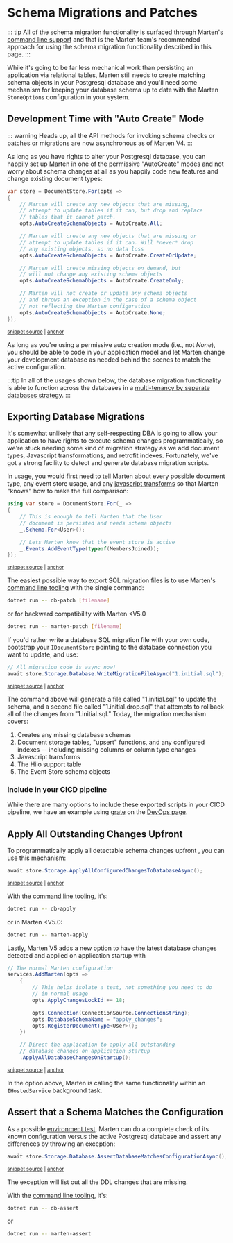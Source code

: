 # Schema Migrations and Patches

::: tip
All of the schema migration functionality is surfaced through Marten's [command line support](/configuration/cli) and that is the Marten team's
recommended approach for using the schema migration functionality described in this page.
:::

While it's going to be far less mechanical work than persisting an application via relational tables, Marten still needs to create
matching schema objects in your Postgresql database and you'll need some mechanism for keeping your database schema up to date
with the Marten `StoreOptions` configuration in your system.

## Development Time with "Auto Create" Mode

::: warning
Heads up, all the API methods for invoking schema checks or patches or migrations are now asynchronous as of Marten V4.
:::

As long as you have rights to alter your Postgresql database, you can happily set up Marten in one of the permissive "AutoCreate"
modes and not worry about schema changes at all as you happily code new features and change existing document types:

<!-- snippet: sample_AutoCreateSchemaObjects -->
<a id='snippet-sample_autocreateschemaobjects'></a>
```cs
var store = DocumentStore.For(opts =>
{
    // Marten will create any new objects that are missing,
    // attempt to update tables if it can, but drop and replace
    // tables that it cannot patch.
    opts.AutoCreateSchemaObjects = AutoCreate.All;

    // Marten will create any new objects that are missing or
    // attempt to update tables if it can. Will *never* drop
    // any existing objects, so no data loss
    opts.AutoCreateSchemaObjects = AutoCreate.CreateOrUpdate;

    // Marten will create missing objects on demand, but
    // will not change any existing schema objects
    opts.AutoCreateSchemaObjects = AutoCreate.CreateOnly;

    // Marten will not create or update any schema objects
    // and throws an exception in the case of a schema object
    // not reflecting the Marten configuration
    opts.AutoCreateSchemaObjects = AutoCreate.None;
});
```
<sup><a href='https://github.com/JasperFx/marten/blob/master/src/CoreTests/StoreOptionsTests.cs#L47-L73' title='Snippet source file'>snippet source</a> | <a href='#snippet-sample_autocreateschemaobjects' title='Start of snippet'>anchor</a></sup>
<!-- endSnippet -->

As long as you're using a permissive auto creation mode (i.e., not _None_), you should be able to code in your application model
and let Marten change your development database as needed behind the scenes to match the active configuration.

:::tip
In all of the usages shown below, the database migration functionality is able to function across the databases in a
[multi-tenancy by separate databases strategy](/configuration/multitenancy).
:::

## Exporting Database Migrations

It's somewhat unlikely that any self-respecting DBA is going to allow your application to have rights to execute schema changes programmatically,
so we're stuck needing some kind of migration strategy as we add document types, Javascript transformations, and retrofit indexes. Fortunately, we've got
a strong facility to detect and generate database migration scripts.

In usage, you would first need to tell Marten about every possible document type, any event store usage, and any
[javascript transforms](/documents/plv8) so that Marten
"knows" how to make the full comparison:

<!-- snippet: sample_configure-document-types-upfront -->
<a id='snippet-sample_configure-document-types-upfront'></a>
```cs
using var store = DocumentStore.For(_ =>
{
    // This is enough to tell Marten that the User
    // document is persisted and needs schema objects
    _.Schema.For<User>();

    // Lets Marten know that the event store is active
    _.Events.AddEventType(typeof(MembersJoined));
});
```
<sup><a href='https://github.com/JasperFx/marten/blob/master/src/EventSourcingTests/Examples/MigrationSamples.cs#L11-L21' title='Snippet source file'>snippet source</a> | <a href='#snippet-sample_configure-document-types-upfront' title='Start of snippet'>anchor</a></sup>
<!-- endSnippet -->

The easiest possible way to export SQL migration files is to use Marten's [command line tooling](/configuration/cli) with the single command:

```bash
dotnet run -- db-patch [filename]
```

or for backward compatibility with Marten <V5.0

```bash
dotnet run -- marten-patch [filename]
```

If you'd rather write a database SQL migration file with your own code, bootstrap your `IDocumentStore` pointing to the database connection you
want to update, and use:

<!-- snippet: sample_WritePatch -->
<a id='snippet-sample_writepatch'></a>
```cs
// All migration code is async now!
await store.Storage.Database.WriteMigrationFileAsync("1.initial.sql");
```
<sup><a href='https://github.com/JasperFx/marten/blob/master/src/Marten.Testing/Examples/MigrationSamples.cs#L19-L23' title='Snippet source file'>snippet source</a> | <a href='#snippet-sample_writepatch' title='Start of snippet'>anchor</a></sup>
<!-- endSnippet -->

The command above will generate a file called "1.initial.sql" to update the schema, and a second file called
"1.initial.drop.sql" that attempts to rollback all of the changes from "1.initial.sql." Today, the migration
mechanism covers:

1. Creates any missing database schemas
1. Document storage tables, "upsert" functions, and any configured indexes -- including missing columns or column type changes
1. Javascript transforms
1. The Hilo support table
1. The Event Store schema objects

### Include in your CICD pipeline

While there are many options to include these exported scripts in your CICD pipeline, we have an example using [grate](https://erikbra.github.io/grate/) on the [DevOps page](/devops/devops).

## Apply All Outstanding Changes Upfront

To programmatically apply all detectable schema changes upfront , you can use this mechanism:

<!-- snippet: sample_ApplyAllConfiguredChangesToDatabase -->
<a id='snippet-sample_applyallconfiguredchangestodatabase'></a>
```cs
await store.Storage.ApplyAllConfiguredChangesToDatabaseAsync();
```
<sup><a href='https://github.com/JasperFx/marten/blob/master/src/Marten.Testing/Examples/MigrationSamples.cs#L25-L27' title='Snippet source file'>snippet source</a> | <a href='#snippet-sample_applyallconfiguredchangestodatabase' title='Start of snippet'>anchor</a></sup>
<!-- endSnippet -->

With the [command line tooling](/configuration/cli), it's:

```bash
dotnet run -- db-apply
```

or in Marten <V5.0:

```bash
dotnet run -- marten-apply
```

Lastly, Marten V5 adds a new option to have the latest database changes detected and applied on application startup with

<!-- snippet: sample_using_ApplyAllDatabaseChangesOnStartup -->
<a id='snippet-sample_using_applyalldatabasechangesonstartup'></a>
```cs
// The normal Marten configuration
services.AddMarten(opts =>
    {
        // This helps isolate a test, not something you need to do
        // in normal usage
        opts.ApplyChangesLockId += 18;

        opts.Connection(ConnectionSource.ConnectionString);
        opts.DatabaseSchemaName = "apply_changes";
        opts.RegisterDocumentType<User>();
    })

    // Direct the application to apply all outstanding
    // database changes on application startup
    .ApplyAllDatabaseChangesOnStartup();
```
<sup><a href='https://github.com/JasperFx/marten/blob/master/src/CoreTests/MartenServiceCollectionExtensionsTests.cs#L151-L169' title='Snippet source file'>snippet source</a> | <a href='#snippet-sample_using_applyalldatabasechangesonstartup' title='Start of snippet'>anchor</a></sup>
<!-- endSnippet -->

In the option above, Marten is calling the same functionality within an `IHostedService` background task.

## Assert that a Schema Matches the Configuration

As a possible [environment test](http://codebetter.com/jeremymiller/2006/04/06/environment-tests-and-self-diagnosing-configuration-with-structuremap/), Marten can do a complete check of its known configuration versus the active Postgresql database and assert any differences
by throwing an exception:

<!-- snippet: sample_AssertDatabaseMatchesConfiguration -->
<a id='snippet-sample_assertdatabasematchesconfiguration'></a>
```cs
await store.Storage.Database.AssertDatabaseMatchesConfigurationAsync();
```
<sup><a href='https://github.com/JasperFx/marten/blob/master/src/Marten.Testing/Examples/MigrationSamples.cs#L29-L31' title='Snippet source file'>snippet source</a> | <a href='#snippet-sample_assertdatabasematchesconfiguration' title='Start of snippet'>anchor</a></sup>
<!-- endSnippet -->

The exception will list out all the DDL changes that are missing.

With the [command line tooling](/configuration/cli), it's:

```bash
dotnet run -- db-assert
```

or

```bash
dotnet run -- marten-assert
```

